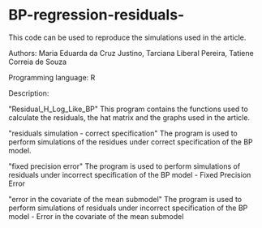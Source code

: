 # BP-regression-residuals-

This code can be used to reproduce the simulations used in the article.

Authors:
Maria Eduarda da Cruz Justino, Tarciana Liberal Pereira, Tatiene Correia de Souza

Programming language:
R

Description:

"Residual_H_Log_Like_BP"
This program contains the functions used to calculate the residuals, the hat matrix and the graphs used in the article.

"residuals simulation - correct specification" 
The program is used to perform simulations of the residues under correct specification of the BP model.

"fixed precision error"
The program is used to perform simulations of residuals under incorrect specification of the BP model - Fixed Precision Error

"error in the covariate of the mean submodel"
The program is used to perform simulations of residuals under incorrect specification of the BP model - Error in the covariate of the mean submodel
